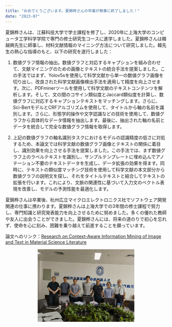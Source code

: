 ```yaml
---
title: "おめでとうございます。夏錦桦さんの卒業が無事に終了しました！"
date: "2023-07"
---
```


夏錦桦さんは、江蘇科技大学で学士課程を修了し、2020年に上海大学のコンピュータ工学科学学院で専門の修士研究生コースに進学しました。夏錦桦さんは韓越興先生に師事し、材料文献情報のマイニング方法について研究しました。韓先生の熱心な指導のもと、以下の研究を遂行しました：

1. 数値グラフ情報の抽出。数値グラフと対応するキャプションを組み合わせて、文献マイニングのための画像とテキストの統合手法を提案しました。この手法ではまず、Yolov5sを使用して科学文献から単一の数値グラフ画像を切り出し、改良された科学文献画像検出手法を適用して精度を向上させます。次に、PDFminerツールを使用して科学文献のテキストコンテンツを解析します。そして、文の間のコサイン類似度とJaccard類似度を計算し、数値グラフに対応するキャプションテキストをマッチングします。さらに、Sci-BertモデルとCRFアルゴリズムを使用して、タイトルから軸の名前を識別します。さらに、形態学的操作や文字認識などの技術を使用して、数値グラフから具体的なデータ情報を抽出します。最後に、抽出された軸の名前とデータを統合して完全な数値グラフ情報を取得します。

2. 上記の数値グラフの軸名識別タスクにおけるモデルの認識精度の低さに対処するため、本論文では科学文献の数値グラフ画像とテキストの関係に着目し、識別効果を向上させる手法を提案しました。この手法では、まず数値グラフ上のラベルテキストを識別し、サンプルテンプレートに埋め込んでアノテーション不要のテキストデータを生成し、データ拡張の効果を得ます。同時に、テキストの類似度マッチング技術を使用して科学文献の本文部分から数値グラフの説明文を探し、それをタイトルテキストと結合してテキストの拡張を行います。これにより、文脈の関連性に基づいて入力文のベクトル表現を改善し、モデルの予測性能を最適化します。

夏錦桦さんは卒業後、杭州広立マイクロエレクトロニクス社でソフトウェア開発関連の仕事に携わります。夏錦桦さんは上海大学での3年間の修士課程で努力し、専門知識と研究発表能力を向上させるために努めました。多くの優れた教師や友人に出会うことができました。夏錦桦さんには、将来の道のりで初心を忘れず、使命を心に刻み、困難を乗り越えて前進することを願っています。

論文へのリンク：[Research on Context-Aware Information Mining of Image and Text in Material Science Literature](/paper/2023/xiajinghua.pdf)

<p align="center">
  <img src="/images/indexPic/2023/xiajinhua.jpg" alt="夏锦桦照片" style="width:60%">
</p>
